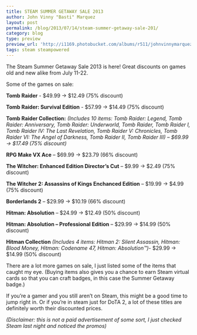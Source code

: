 ```yaml
---
title: STEAM SUMMER GETAWAY SALE 2013
author: John Vinny "Basti" Marquez
layout: post
permalink: /blog/2013/07/14/steam-summer-getaway-sale-201/
category: blog
type: preview
preview_url: 'http://i1169.photobucket.com/albums/r511/johnvinnymarquez/steamsummer_zpsd9097c76.jpg'
tags: steam steampowered
---
```

The Steam Summer Getaway Sale 2013 is here! Great discounts on games old and new alike from July 11-22.

Some of the games on sale:

**Tomb Raider**  - $49.99 -> $12.49 (75% discount)

**Tomb Raider: Survival Edition**  - $57.99 -> $14.49 (75% discount)

**Tomb Raider Collection:** *(Includes 10 items: Tomb Raider: Legend, Tomb Raider: Anniversary, Tomb Raider: Underworld, Tomb Raider, Tomb Raider I, Tomb Raider IV: The Last Revelation, Tomb Raider V: Chronicles, Tomb Raider VI: The Angel of Darkness, Tomb Raider II, Tomb Raider III) &#8211; $69.99 -> $17.49 (75% discount)*

**RPG Make VX Ace** &#8211; $69.99 -> $23.79 (66% discount)

**The Witcher: Enhanced Edition Director&#8217;s Cut** &#8211; $9.99 -> $2.49 (75% discount)

**The Witcher 2: Assassins of Kings Enchanced Edition** &#8211; $19.99 -> $4.99 (75% discount)

**Borderlands 2** &#8211; $29.99 -> $10.19 (66% discount)

**Hitman: Absolution** &#8211; $24.99 -> $12.49 (50% discount)

**Hitman: Absolution &#8211; Professional Edition** &#8211; $29.99 -> $14.99 (50% discount)

**Hitman Collection** *(Includes 4 items: Hitman 2: Silent Assassin, Hitman: Blood Money, Hitman: Codename 47, Hitman: Absolution™)*- $29.99 -> $14.99 (50% discount)

There are a lot more games on sale, I just listed some of the items that caught my eye. (Buying items also gives you a chance to earn Steam virtual cards so that you can craft badges, in this case the Summer Getaway badge.)

If you&#8217;re a gamer and you still aren&#8217;t on Steam, this might be a good time to jump right in. Or if you&#8217;re in steam just for DoTA 2, a lot of these titles are definitely worth their discounted prices.

*(Disclaimer: this is not a paid advertisement of some sort, I just checked Steam last night and noticed the promos)*